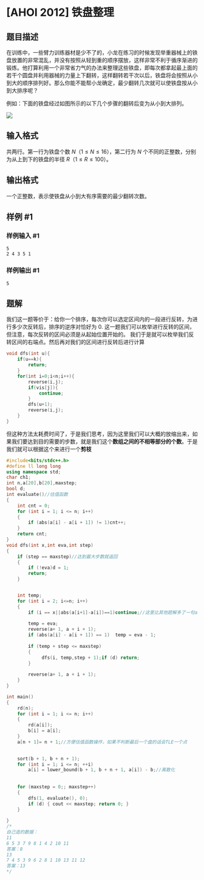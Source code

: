 # [AHOI 2012] 铁盘整理

## 题目描述

在训练中，一些臂力训练器材是少不了的，小龙在练习的时候发现举重器械上的铁盘放置的非常混乱，并没有按照从轻到重的顺序摆放，这样非常不利于循序渐进的锻炼。他打算利用一个非常省力气的办法来整理这些铁盘，即每次都拿起最上面的若干个圆盘并利用器械的力量上下翻转，这样翻转若干次以后，铁盘将会按照从小到大的顺序排列好。那么你能不能帮小龙确定，最少翻转几次就可以使铁盘按从小到大排序呢？

例如：下面的铁盘经过如图所示的以下几个步骤的翻转后变为从小到大排列。

![](https://cdn.luogu.com.cn/upload/image_hosting/xtpst1lw.png)

## 输入格式

共两行。第一行为铁盘个数 $N$（$1 \leq N \leq 16$），第二行为 $N$ 个不同的正整数，分别为从上到下的铁盘的半径 $R$（$1 \leq R \leq 100$）。

## 输出格式

一个正整数，表示使铁盘从小到大有序需要的最少翻转次数。

## 样例 #1

### 样例输入 #1

```
5
2 4 3 5 1
```

### 样例输出 #1

```
5
```

## 题解
我们这一题等价于：给你一个排序，每次你可以选定区间内的一段进行反转，为进行多少次反转后，排序的逆序对恰好为 0. 这一题我们可以枚举进行反转的区间，但注意，每次反转的区间必须是从起始位置开始的。
我们于是就可以枚举我们反转区间的右端点。然后再对我们的区间进行反转后进行计算
```cpp
void dfs(int u){
	if(u==k){
		return;
	}
	for(int i=0;i<n;i++){
		reverse(i,j);
		if(vis[j]){
			continue;
		}
		dfs(u+1);
		reverse(i,j);
	}
}
```

但这种方法太耗费时间了，于是我们思考，因为这里我们可以大概的放缩出来，如果我们要达到目的需要的步数，就是我们这个**数组之间的不相等部分的个数**。于是我们就可以根据这个来进行一个**剪枝**

```cpp
#include<bits/stdc++.h>
#define ll long long
using namespace std;
char ch1;
int n,a[20],b[20],maxstep;
bool d;
int evaluate()//估值函数
{
	int cnt = 0;
	for (int i = 1; i <= n; i++)
	{
		if (abs(a[i] - a[i + 1]) != 1)cnt++;
	}
	return cnt;
}
void dfs(int x,int eva,int step)
{
	if (step == maxstep)//达到最大步数就返回
	{
		if (!eva)d = 1;
		return;
	}


	int temp;
	for (int i = 2; i<=n; i++)
	{
		if (i == x||abs(a[i+1]-a[i])==1)continue;//这里比其他题解多了一句abs(a[i+1]-a[i])==1，因为我们不会在两个已经完美排序的两个盘子间断开，可以把他们看作一个整体了
		
		temp = eva;
		reverse(a+ 1, a + i + 1);
		if (abs(a[i] - a[i + 1]) == 1)  temp = eva - 1; 
		
		if (temp + step <= maxstep)
		{
			 dfs(i, temp,step + 1);if (d) return;
		}
		
		reverse(a+ 1, a + i + 1); 
	}
}

int main()
{
	rd(n);
	for (int i = 1; i <= n; i++)
	{
		rd(a[i]);
		b[i] = a[i];
	}
	a[n + 1]= n + 1;//方便估值函数操作，如果不判断最后一个盘的话会TLE一个点

	
	sort(b + 1, b + n + 1);
	for (int i = 1; i <= n; ++i)
		a[i] = lower_bound(b + 1, b + n + 1, a[i]) - b;//离散化
	
	
	for (maxstep = 0;; maxstep++)
	{
		dfs(1, evaluate(), 0);
		if (d) { cout << maxstep; return 0; }
	}
	
}
/*
自己造的数据：
11
6 5 3 7 9 8 1 4 2 10 11
答案：8
13
7 4 5 3 9 6 2 8 1 10 13 11 12
答案：13
*/
```